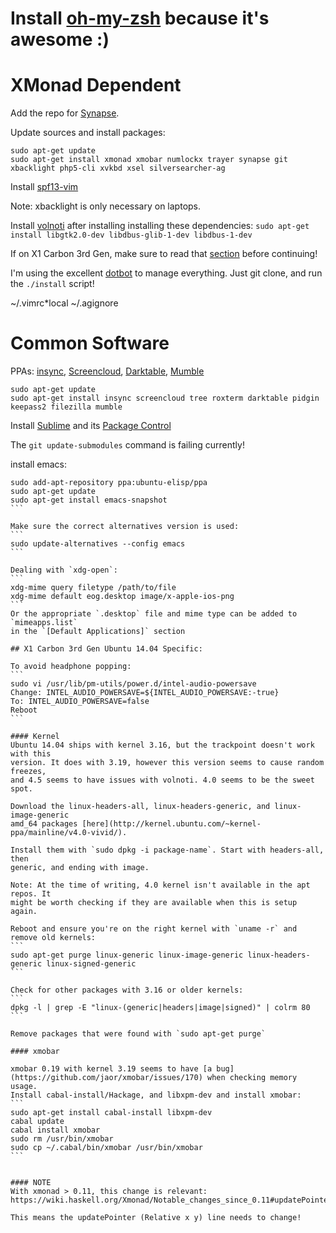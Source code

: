 # Install [oh-my-zsh](https://github.com/robbyrussell/oh-my-zsh) because it's awesome :)

XMonad Dependent
================

Add the repo for [Synapse](https://launchpad.net/~synapse-core/+archive/ubuntu/testing).

Update sources and install packages:
```
sudo apt-get update
sudo apt-get install xmonad xmobar numlockx trayer synapse git xbacklight php5-cli xvkbd xsel silversearcher-ag
```

Install [spf13-vim](https://github.com/spf13/spf13-vim)

Note: xbacklight is only necessary on laptops.

Install [volnoti](https://github.com/hcchu/volnoti#compilation-from-source-archive)
after installing installing these dependencies: `sudo apt-get install libgtk2.0-dev libdbus-glib-1-dev libdbus-1-dev`

If on X1 Carbon 3rd Gen, make sure to read that [section](#x1-carbon-3rd-gen-ubuntu-1404-specific)
before continuing!

I'm using the excellent [dotbot](https://github.com/anishathalye/dotbot) to
manage everything. Just git clone, and run the `./install` script!

~/.vimrc\*local ~/.agignore


Common Software
===============

PPAs:
[insync](https://www.insynchq.com/downloads),
[Screencloud](https://screencloud.net/#download),
[Darktable](https://launchpad.net/~pmjdebruijn/+archive/ubuntu/darktable-release),
[Mumble](https://wiki.mumble.info/wiki/Installing_Mumble#Ubuntu)

```
sudo apt-get update
sudo apt-get install insync screencloud tree roxterm darktable pidgin keepass2 filezilla mumble
```

Install [Sublime](http://www.sublimetext.com/) and its [Package Control](https://packagecontrol.io/installation)

The `git update-submodules` command is failing currently!

install emacs:
``````
sudo add-apt-repository ppa:ubuntu-elisp/ppa
sudo apt-get update
sudo apt-get install emacs-snapshot
```

Make sure the correct alternatives version is used:
```
sudo update-alternatives --config emacs
```

Dealing with `xdg-open`:
```
xdg-mime query filetype /path/to/file
xdg-mime default eog.desktop image/x-apple-ios-png
```
Or the appropriate `.desktop` file and mime type can be added to `mimeapps.list`
in the `[Default Applications]` section

## X1 Carbon 3rd Gen Ubuntu 14.04 Specific:

To avoid headphone popping:
```
sudo vi /usr/lib/pm-utils/power.d/intel-audio-powersave
Change: INTEL_AUDIO_POWERSAVE=${INTEL_AUDIO_POWERSAVE:-true}
To: INTEL_AUDIO_POWERSAVE=false
Reboot
```

#### Kernel
Ubuntu 14.04 ships with kernel 3.16, but the trackpoint doesn't work with this
version. It does with 3.19, however this version seems to cause random freezes,
and 4.5 seems to have issues with volnoti. 4.0 seems to be the sweet spot.

Download the linux-headers-all, linux-headers-generic, and linux-image-generic
amd_64 packages [here](http://kernel.ubuntu.com/~kernel-ppa/mainline/v4.0-vivid/).

Install them with `sudo dpkg -i package-name`. Start with headers-all, then
generic, and ending with image.

Note: At the time of writing, 4.0 kernel isn't available in the apt repos. It
might be worth checking if they are available when this is setup again.

Reboot and ensure you're on the right kernel with `uname -r` and remove old kernels:
```
sudo apt-get purge linux-generic linux-image-generic linux-headers-generic linux-signed-generic
```

Check for other packages with 3.16 or older kernels:
```
dpkg -l | grep -E "linux-(generic|headers|image|signed)" | colrm 80
```

Remove packages that were found with `sudo apt-get purge`

#### xmobar

xmobar 0.19 with kernel 3.19 seems to have [a bug](https://github.com/jaor/xmobar/issues/170) when checking memory usage.
Install cabal-install/Hackage, and libxpm-dev and install xmobar:
```
sudo apt-get install cabal-install libxpm-dev
cabal update
cabal install xmobar
sudo rm /usr/bin/xmobar
sudo cp ~/.cabal/bin/xmobar /usr/bin/xmobar
```


#### NOTE
With xmonad > 0.11, this change is relevant:
https://wiki.haskell.org/Xmonad/Notable_changes_since_0.11#updatePointer

This means the updatePointer (Relative x y) line needs to change!
